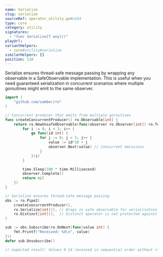 ```yaml
---
name: Serialize
slug: serialize
sourceRef: operator_utility.go#L634
type: core
category: utility
signatures:
  - "func Serialize[T any]()"
playUrl:
variantHelpers:
  - core#utility#serialize
similarHelpers: []
position: 110
---
```


Serialize ensures thread-safe message passing by wrapping any observable in a SafeObservable implementation. This is useful when you need guaranteed serialization in concurrent scenarios where multiple goroutines might emit to the same observer.

```go
import (
    "github.com/samber/ro"
)

// Concurrent producer that emits from multiple goroutines
func createConcurrentProducer() ro.Observable[int] {
    return ro.NewUnsafeObservable(func(observer ro.Observer[int]) ro.Teardown {
        for i := 0; i < 3; i++ {
            go func(id int) {
                for j := 0; j < 5; j++ {
                    value := id*10 + j
                    observer.Next(value) // Concurrent emissions
                }
            }(i)
        }

        time.Sleep(100 * time.Millisecond)
        observer.Complete()
        return nil
    })
}

// Serialize ensures thread-safe message passing
obs := ro.Pipe2(
    createConcurrentProducer(),
    ro.Serialize[int](), // Wraps in safe observable for serialization
    ro.Distinct[int](),  // Distinct operator is not protected against race conditions
)

sub := obs.Subscribe(ro.OnNext(func(value int) {
    fmt.Printf("Received: %d\n", value)
}))
defer sub.Unsubscribe()

// expected result: Values 0-14 received in sequential order without race conditions
```
